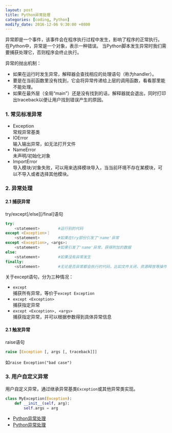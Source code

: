 ```yaml
---
layout: post
title: Python异常处理
categories: [coding, Python]
modify_date: 2016-12-06 9:30:00 +0800
---
```


异常即是一个事件，该事件会在程序执行过程中发生，影响了程序的正常执行。
在Python中，异常是一个对象，表示一种错误。
当Python脚本发生异常时我们需要捕获处理它，否则程序会终止执行。

异常的抛出机制：  
* 如果在运行时发生异常，解释器会查找相应的处理语句（称为handler）。  
* 要是在当前函数里没有找到，它会将异常传递给上层的调用函数，看看那里能不能处理。  
* 如果在最外层（全局“main”）还是没有找到的话，解释器就会退出，同时打印出traceback以便让用户找到错误产生的原因。  

### 1. 常见标准异常  
* Exception  
常规异常基类  
* IOError  
输入输出异常，如无法打开文件  
* NameError  
未声明/初始化对象  
* ImportError  
导入模块/对象失败，可以用来选择模块导入，当当前环境不存在某模块，可以不导入或者选择其他模块。

### 2. 异常处理  

#### 2.1 捕获异常  

try/except[/else][/final]语句  

```Python
try:
    <statement>        #运行别的代码
except <Exception>：
    <statement>        #如果在try部份引发了'name'异常
except <Exception>, <args>:
    <statement>        #如果引发了'name'异常，获得附加的数据
else:
    <statement>        #如果没有异常发生
finally:
    <statement>        #无论是否异常都会执行的代码，比如文件关闭，资源释放等操作
```
关于except语句，分为三种情况：  
* `except`  
  捕获所有异常，等价于`except Exception`  
* `except <Exception>`  
  捕获指定异常  
* `except <Exception>, <args>`  
  捕获指定异常，并可以根据参数得到具体异常信息  

#### 2.1 触发异常  
raise语句  

```Python
raise [Exception [, args [, traceback]]]
```
如`raise Exception("bad case")`  

### 3. 用户自定义异常  
用户自定义异常，通过继承异常基类`Exception`或其他异常类实现。  

```Python
class MyException(Exception):
    def __init__(self, arg):
        self.args = arg
```

* [Python异常处理](http://www.runoob.com/python/python-exceptions.html)  
* [Python异常处理](http://www.cnblogs.com/fnng/p/3518202.html)  